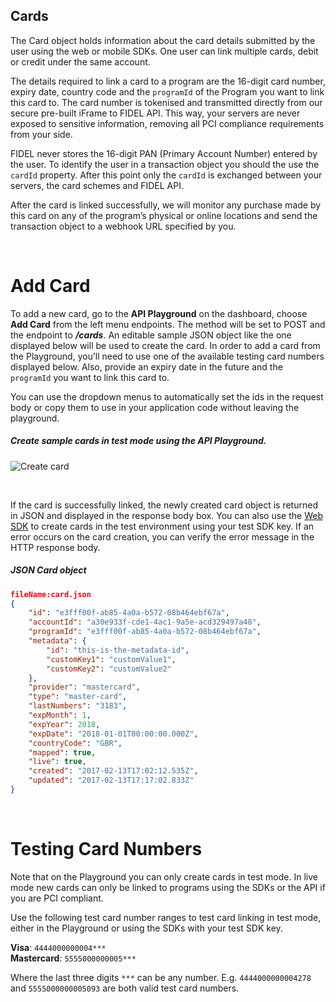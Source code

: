 ## Cards
The Card object holds information about the card details submitted by the user using the web or mobile SDKs. One user can link multiple cards, debit or credit under the same account.

The details required to link a card to a program are the 16-digit card number, expiry date, country code and the `programId` of the Program you want to link this card to. The card number is tokenised and transmitted directly from our secure pre-built iFrame to FIDEL API. This way, your servers are never exposed to sensitive information, removing all PCI compliance requirements from your side.

FIDEL never stores the 16-digit PAN (Primary Account Number) entered by the user. To identify the user in a transaction object you should the use the `cardId` property. After this point only the `cardId` is exchanged between your servers, the card schemes and FIDEL API.

After the card is linked successfully, we will monitor any purchase made by this card on any of the program’s physical or online locations and send the transaction object to a webhook URL specified by you.

<br/>

# Add Card

To add a new card, go to the **API Playground** on the dashboard, choose **Add Card** from the left menu endpoints. The method will be set to POST and the endpoint to **_/cards_**. An editable sample JSON object like the one displayed below will be used to create the card. In order to add a card from the Playground, you’ll need to use one of the available testing card numbers displayed below. Also, provide an expiry date in the future and the `programId` you want to link this card to.

You can use the dropdown menus to automatically set the ids in the request body or copy them to use in your application code without leaving the playground.

<h5>Create sample cards in test mode using the API Playground.</h5>

![Create card](https://docs.fidel.uk/assets/images/create-card.png "Create card")

<br/>

If the card is successfully linked, the newly created card object is returned in JSON and displayed in the response body box. You can also use the [Web SDK](/web) to create cards in the test environment using your test SDK key. If an error occurs on the card creation, you can verify the error message in the HTTP response body.

<h5>JSON Card object</h5>

```json
fileName:card.json
{
    "id": "e3fff00f-ab85-4a0a-b572-08b464ebf67a",
    "accountId": "a30e933f-cde1-4ac1-9a5e-acd329497a48",
    "programId": "e3fff00f-ab85-4a0a-b572-08b464ebf67a",
    "metadata": {
        "id": "this-is-the-metadata-id",
        "customKey1": "customValue1",
        "customKey2": "customValue2"
    },
    "provider": "mastercard",
    "type": "master-card",
    "lastNumbers": "3183",
    "expMonth": 1,
    "expYear": 2018,
    "expDate": "2018-01-01T00:00:00.000Z",
    "countryCode": "GBR",
    "mapped": true,
    "live": true,
    "created": "2017-02-13T17:02:12.535Z",
    "updated": "2017-02-13T17:17:02.833Z"
}
```

<br/>

# Testing Card Numbers
Note that on the Playground you can only create cards in test mode. In live mode new cards can only be linked to programs using the SDKs or the API if you are PCI compliant.

Use the following test card number ranges to test card linking in test mode, either in the Playground or using the SDKs with your test SDK key.

**Visa**: `4444000000004***`  
**Mastercard**: `5555000000005***`

Where the last three digits `***` can be any number. E.g. `4444000000004278` and `5555000000005093` are both valid test card numbers.
